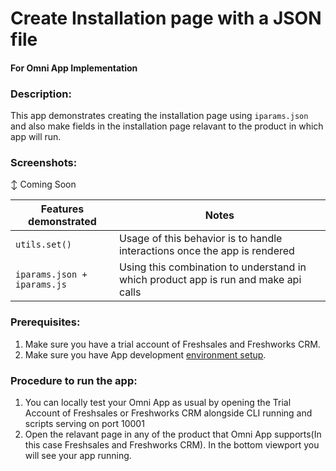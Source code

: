 # Create Installation page with a JSON file

#### For Omni App Implementation

### Description:

This app demonstrates creating the installation page using `iparams.json` and
also make fields in the installation page relavant to the product in which app
will run.

### Screenshots:

↕ Coming Soon

| Features demonstrated       | Notes                                                                               |
| --------------------------- | ----------------------------------------------------------------------------------- |
| `utils.set() `              | Usage of this behavior is to handle interactions once the app is rendered           |
| `iparams.json + iparams.js` | Using this combination to understand in which product app is run and make api calls |

### Prerequisites:

1. Make sure you have a trial account of Freshsales and Freshworks CRM.
2. Make sure you have App development
   [environment setup](https://community.developers.freshworks.com/t/what-are-the-prerequisites-to-install-the-freshworks-cli/234).

### Procedure to run the app:

1. You can locally test your Omni App as usual by opening the Trial Account of
   Freshsales or Freshworks CRM alongside CLI running and scripts serving on
   port 10001
2. Open the relavant page in any of the product that Omni App supports(In this
   case Freshsales and Freshworks CRM). In the bottom viewport you will see your
   app running.
